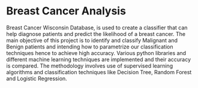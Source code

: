 # Breast Cancer Analysis
Breast Cancer Wisconsin Database, is used to create a classifier that can help diagnose patients and predict the likelihood of a breast cancer. The main objective of this project is to identify and classify Malignant and Benign patients and intending how to parametrize our classification techniques hence to achieve high accuracy.  Various python libraries and different machine learning techniques are implemented and their accuracy is compared. The methodology involves use of supervised learning algorithms and classification techniques like Decision Tree, Random Forest and Logistic Regression.
